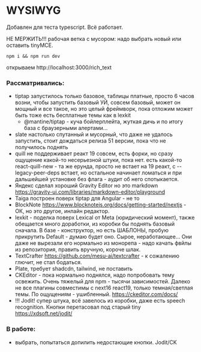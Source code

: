 # WYSIWYG

Добавлен для теста typescript. Всё работает.

НЕ МЕРЖИТЬ!!! рабочая ветка с мусором: надо выбрать новый или оставить tinyMCE.

```
npm i && npm run dev
```

открываем http://localhost:3000/rich_text

### Рассматривались:

- tiptap запустилось только базовое, таблицы платные, просто 6 часов возни, чтобы запустить базовый УЙ, совсем базовый, может он мощный и все такое, но это целый фреймворк, пока отложим может быть тоже есть бесплатные темы как в lexkit
  - @mantine/tiptap - куча бойлерплейта, жуткая дичь и по итогу база с браузерными алертами...
- slate настолько спутанный и мусорный, что даже не удалось запустить, стоит дождаться релиза 51 версии, пока что не получилось поднять
- quill не поддерживает реакт 19 совсем, есть форки, но сразу ощущение какой-то несерьезной штуки, пока нет. есть какой-то react-quill-new - та же ерунда, просто не встает на 19 реакт, с --legacy-peer-deps встает, но остальное начинает ломаться и при дальшейшей установке без флага - аудит об него спотыкается.
- Яндекс сделал хороший Gravity Editor но это markdown https://gravity-ui.com/libraries/markdown-editor/playground
- Taiga построен поверх tiptap для Angular - не то
- BlockNote https://www.blocknotejs.org/docs/getting-started/nextjs - ОК, но это другое, инлайн редактор.
- lexkit - поделка поверх Lexical от Meta (юридический момент), также обещается много доработки, из коробки бы поднять базовый сначала. В базе - конструктор, но есть ШАБЛОНЫ, пробую прикрутить Default - думаю будет оно. Сырое, неработающее... Они даже не вырезали его нормально из монорепа - надо качать фвйлы из репозитория, править вручную, короче шлак.
- TextCrafter https://github.com/mesu-ai/textcrafter - к сожалению глючит, не стал бодаться.
- Plate, требует shadcdn, tailwind, не поставить
- CKEditor - пока нормально поднялся, надо попробовать тему освежить. Очень тяжелый для npm - тысячи зависимостей. Далеко не все плагины совместимы с next16 react19, только темная/светлая темы. По ощущениям - ушибленный. https://ckeditor.com/docs/
- !!! Jodit! супер штука, всё завелось из коробки, даже есть speech recognition. Кнопки перетасовал под старый tiny https://xdsoft.net/jodit/

### В работе:

- выбрать, попытаться допилить недостающие кнопки. Jodit/CK
